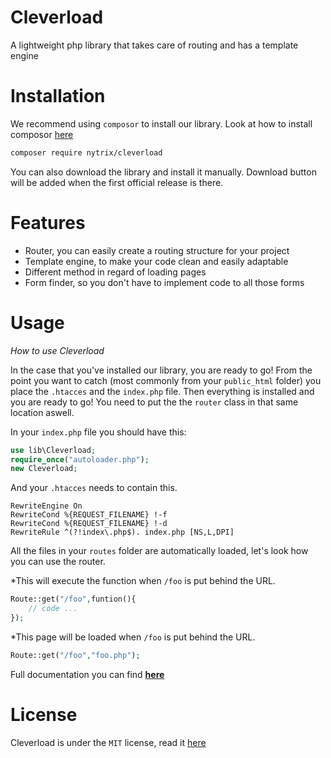 # Cleverload
A lightweight php library that takes care of routing and has a template engine

# Installation
We recommend using `composor` to install our library. Look at how to install composor [here](https://getcomposer.org/)
```sh
composer require nytrix/cleverload
```
You can also download the library and install it manually. Download button will be added when the first official release is there.

# Features

- Router, you can easily create a routing structure for your project
- Template engine, to make your code clean and easily adaptable
- Different method in regard of loading pages
- Form finder, so you don't have to implement code to all those forms

# Usage
_How to use Cleverload_

In the case that you've installed our library, you are ready to go! From the point you want to catch (most commonly from your `public_html` folder) you place the `.htacces` and the `index.php` file. Then everything is installed and you are ready to go!
You need to put the the `router` class in that same location aswell. 

In your `index.php` file you should have this:

```php
use lib\Cleverload;
require_once("autoloader.php");
new Cleverload;
```

And your `.htacces` needs to contain this. 

```htacces
RewriteEngine On
RewriteCond %{REQUEST_FILENAME} !-f
RewriteCond %{REQUEST_FILENAME} !-d
RewriteRule ^(?!index\.php$). index.php [NS,L,DPI]
```

All the files in your `routes` folder are automatically loaded, let's look how you can use the router. 

*This will execute the function when `/foo` is put behind the URL. 
```php
Route::get("/foo",funtion(){
    // code ...
});
```

*This page will be loaded when `/foo` is put behind the URL. 

```php
Route::get("/foo","foo.php");
```

Full documentation you can find [**here**](https://github.com/thomaskolmans/Cleverload/blob/master/docs/README.md)

# License 

Cleverload is under the `MIT` license, read it [here](https://github.com/thomaskolmans/SimpelSQL/blob/master/LICENSE)



